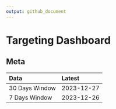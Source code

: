 ```yaml
---
output: github_document
---
```


# Targeting Dashboard



## Meta


|Data           |Latest     |
|:--------------|:----------|
|30 Days Window |2023-12-27 |
|7 Days Window  |2023-12-26 |
